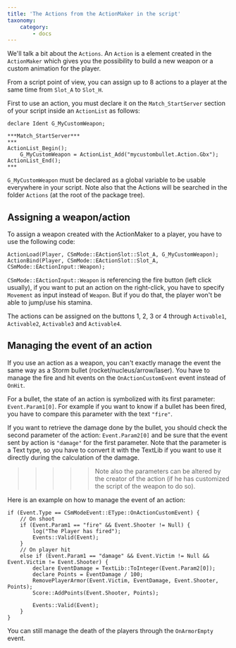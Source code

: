 ```yaml
---
title: 'The Actions from the ActionMaker in the script'
taxonomy:
    category:
        - docs
---
```


We'll talk a bit about the `Actions`. An `Action` is a element created in the `ActionMaker` which gives you the possibility to build a new weapon or a custom animation for the player.

From a script point of view, you can assign up to 8 actions to a player at the same time from `Slot_A` to `Slot_H`.

First to use an action, you must declare it on the `Match_StartServer` section of your script inside an `ActionList` as follows:

```
declare Ident G_MyCustomWeapon;

***Match_StartServer***
***
ActionList_Begin();
	G_MyCustomWeapon = ActionList_Add("mycustombullet.Action.Gbx");
ActionList_End();
***
```

`G_MyCustomWeapon` must be declared as a global variable to be usable everywhere in your script. Note also that the Actions will be searched in the folder `Actions` (at the root of the package tree).

## Assigning a weapon/action
To assign a weapon created with the ActionMaker to a player, you have to use the following code:

```
ActionLoad(Player, CSmMode::EActionSlot::Slot_A, G_MyCustomWeapon);
ActionBind(Player, CSmMode::EActionSlot::Slot_A, CSmMode::EActionInput::Weapon);
```

`CSmMode::EActionInput::Weapon` is referencing the fire button (left click usually), if you want to put an action on the right-click, you have to specify `Movement` as input instead of `Weapon`. But if you do that, the player won't be able to jump/use his stamina.

The actions can be assigned on the buttons 1, 2, 3 or 4 through `Activable1`, `Activable2`, `Activable3` and `Activable4`.

## Managing the event of an action
If you use an action as a weapon, you can't exactly manage the event the same way as a Storm bullet (rocket/nucleus/arrow/laser). You have to manage the fire and hit events on the `OnActionCustomEvent` event instead of `OnHit`.

For a bullet, the state of an action is symbolized with its first parameter: `Event.Param1[0]`. For example if you want to know if a bullet has been fired, you have to compare this parameter with the text `"fire"`.

If you want to retrieve the damage done by the bullet, you should check the second parameter of the action: `Event.Param2[0]` and be sure that the event sent by action is `"damage"` for the first parameter. Note that the parameter is a Text type, so you have to convert it with the TextLib if you want to use it directly during the calculation of the damage.

>>>>> Note also the parameters can be altered by the creator of the action (if he has customized the script of the weapon to do so).

Here is an example on how to manage the event of an action:

```
if (Event.Type == CSmModeEvent::EType::OnActionCustomEvent) {
	// On shoot
	if (Event.Param1 == "fire" && Event.Shooter != Null) {
		log("The Player has fired");
		Events::Valid(Event);
	}
	// On player hit
	else if (Event.Param1 == "damage" && Event.Victim != Null && Event.Victim != Event.Shooter) {
		declare EventDamage = TextLib::ToInteger(Event.Param2[0]);
		declare Points = EventDamage / 100;
		RemovePlayerArmor(Event.Victim, EventDamage, Event.Shooter, Points);
		Score::AddPoints(Event.Shooter, Points);

		Events::Valid(Event);
	}
}
```

You can still manage the death of the players through the `OnArmorEmpty` event.

